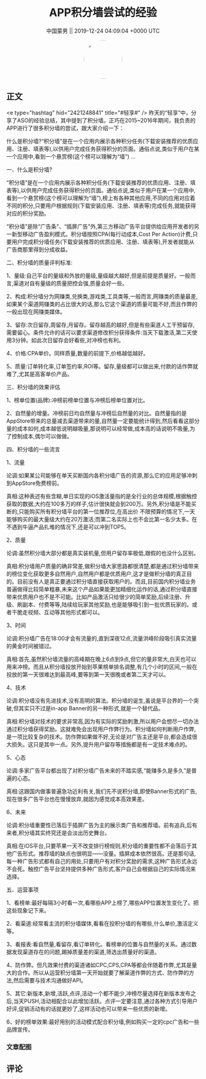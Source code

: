 <h1 align="center">APP积分墙尝试的经验</h1>




<p align="center">
    <a>中国蒙男 || 2019-12-24 04:09:04 &#43;0000 UTC</a>
</p>

<div align="center">
    <img src="https://images.zsxq.com/FrN5Lo7wHC6ILeIOYoKx98J186BP?e=1590940799&amp;token=kIxbL07-8jAj8w1n4s9zv64FuZZNEATmlU_Vm6zD:t0lzHIlebWM7NxU8tA7XRrjXqCc=" width="100" height="100" style="border:1px solid;border-radius:50%; color:#ffffff"/>
</div>




## 正文

<div>
&lt;e type=&#34;hashtag&#34; hid=&#34;2421248841&#34; title=&#34;#轻享#&#34; /&gt; 
昨天的“轻享”中，分享了ASO的经验总结，其中提到了积分墙。正巧在2015~2016年期间，我负责的APP进行了很多积分墙的尝试，跟大家介绍一下：

什么是积分墙?“积分墙”是在一个应用内展示各种积分任务(下载安装推荐的优质应用、注册、填表等),以供用户完成任务获得积分的页面。通俗点说,类似于用户在某一个应用中,看到一个悬赏榜(这个榜可以理解为“墙”) ...

一、什么是积分墙?

“积分墙”是在一个应用内展示各种积分任务(下载安装推荐的优质应用、注册、填表等),以供用户完成任务获得积分的页面。通俗点说,类似于用户在某一个应用中,看到一个悬赏榜(这个榜可以理解为“墙”),榜上有各种其他应用,不同的应用对应着不同的积分,只要用户根据规则(下载安装应用、注册、填表等)完成任务,就能获得对应的积分奖励。

“积分墙”是除“广告条”、“插屏广告”外,第三方移动广告平台提供给应用开发者的另一新型移动广告盈利模式。积分墙按照CPA(每行动成本,Cost Per Action)计费,只要用户完成积分墙任务(下载安装推荐的优质应用、注册、填表等),开发者就能从广告商那里得到分成收益。

二、积分墙的质量评判标准:

1、量级:自己平台的量级和外放的量级,量级越大越好,但是前提是质量好。一般而言,渠道对自有量级的质量把控会强,质量会好一些。

2、构成:积分墙分为网赚类,兑换类,游戏类,工具类等,一般而言,网赚类的质量最差,如果某个渠道网赚类的占比很大的话,那么它这个渠道的质量可能不好,而且作弊的一般出现在网赚类媒体。

3、留存:次日留存,周留存,月留存。留存越高的越好,但是有些渠道人工干预留存,需要留心。条件允许的话可以要求渠道修改积分获得条件:当天下载激活,第二天使用3分钟。如此次日留存会好看些,对冲榜也有利。

4、价格:CPA单价。同样质量,数量的前提下,价格越低越好。

5、质量:订单转化率,订单签约率,ROI等。留存,量级都可以做出来,付款的话作弊就难了,尤其是高客单价产品。

三、积分墙的效果评估

1、榜单位置(品牌):冲榜前榜单位置与冲榜后榜单位置对比。

2、自然量的增量。冲榜前日均自然量与冲榜后自然量的对比。自然量指的是AppStore带来的总量减去渠道带来的量,自然量一定要能统计得到,然后看看这部分量的成本如何,成本越低说明越吸量,那说明可以经常做,成本高的话说明不吸量,为了控制成本,偶尔可以做做。

四、积分墙的一些流言

1、流量

论调:如果某公司能够在单天买断国内各积分墙广告的资源,那么它的应用足够冲刺到AppStore免费榜前。

真相:这种表述有些含糊,单日实现的iOS激活量指的是全行业的总体规模,根据触控获取的数据,大约在100多万的样子,估计很快就会到200万。另外,积分墙是不能买断的,只能购买所有积分墙平台的第一位推荐位,在高出价 不限预算的情况下,一天能够购买的最大量级大约在20万激活;而第二名实际上也不会比第一名少太多。在不遇到牛逼产品扎堆的情况下,还是可以冲到TOP5。

2、质量

论调:虽然积分墙大部分都是真实装机量,但用户留存率极低,跟假的也没什么区别。

真相:积分墙用户质量的确非常差,做积分墙大家思路都很清楚,都是通过积分墙带来的榜位变化获取更多自然用户,自然用户都是优质用户,这才是做积分墙的真正目的。目前没有人是真正要通过积分墙直接获取用户的。而且,目前国内积分墙业务普遍做得比较简单粗暴,未来这个产品如果能更加精细化运作的话,通过积分墙直接带来优质用户也不是不可能。比如产品激活只给很少的简单奖励,后续注册、升级、刷副本、付费等等,陆续给玩家其他奖励,也是能够吸引到一批优质玩家的。或者干脆走视频、互动等其他形式都可以。

3、时间

论调:积分墙广告在18:00才会有流量的,直到深夜12点,流量洪峰阶段吸引真实流量的黄金时间被错过。

真相:首先,虽然积分墙流量的高峰期在晚上6点到9点,但它的量非常大,白天也可以用来冲榜。而且从积分墙投放开始到苹果榜单排名调整,有几个小时的区间,一般在投放的第一天很难达到最高峰,要等到第一天很晚或者第二天才可以。

4、技术

论调:积分墙没有先进技术,没有高明的算法。积分墙的诞生,虽说是平台界的一个突破,但其实只不过是in-app Banner的另一种形式,就是一个替代品。

真相:积分墙对技术的要求非常高,因为有实际的奖励刺激,所以用户会想尽一切办法通过积分墙获得奖励。这就难免会出现用户作弊行为。积分墙如何判断用户作弊,是一项比较复杂的技术。防作弊如果做不好,无论是对广告主还是平台,都会造成很大损失。这只是其中一点。另外,提升用户留存等措施都是有一定技术难点的。

5、心态

论调:多家广告平台都出现了对积分墙广告未来的不踏实感,“能赚多久是多久”是普遍的心态。

真相:这跟国内做事普遍急功近利有关,我们先不说积分墙,即使Banner形式的广告,现在很多广告平台也在慢慢放弃,就因为感觉成本高效果差。

6、未来

论调:积分墙重要性已落后于插屏广告为主的展示类广告和推荐墙。前有追兵,后有来者,积分墙其实终究还是会淡出历史舞台。

真相:在iOS平台,只要苹果一天不改变排行榜规则,积分墙的重要性都不会落后于其他广告形式。推荐墙的缺点也很明显——没量。插屏成本依然很高。还是那句话,每一种广告形式都有自己的用处,只要用户有对积分奖励的需求,这种广告形式永远不会死。触控广告平台坚持提供多种广告形式,客户自己会根据自己的实际情况来选择。

五、运营事项

1、看榜单:最好每隔3小时看一次,看哪些APP上榜了,哪些APP位置发生变化了。把这些现象记下来。

2、看渠道:经常看主流的积分墙媒体,看看在投积分墙的有哪些,什么单价,激活定义等。

3、看报表:看自然量,看留存,看订单转化。看榜单的位置与自然量的关系。通过数据发现渠道存在的问题,踢掉质量差的渠道,筛选出质量好的渠道。

4、防作弊。但凡效果付费的渠道诸如CPC,CPS,CPA等都会伴随着作弊,尤其是量大的合作。所以从运营积分墙第一天开始就要了解渠道作弊的方式、防作弊的方法,然后需要与技术沟通做好API。

5、其它:新版本,新增,活跃,点评,活动一个都不能少,冲榜尽量选择在新版本发布之后,当天PUSH,活动相配合以此增加活跃。点评一定要注意,通过各种方式引导用户好评,促销活动有的话就更妙了,这样活动也可以带来一些优质的新增。

6、好的榜单效果:最好用别的活动模式配合积分墙,例如购买一定的cpc广告和一些品牌宣传。
</div>

### 文章配图

<div class="image" align="center">

</div>


## 评论

<div align="left">
<div>

</div>
</div>